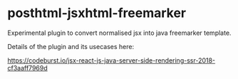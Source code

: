 # posthtml-jsxhtml-freemarker
Experimental plugin to convert normalised jsx into java freemarker template. 

Details of the plugin and its usecases here:

https://codeburst.io/jsx-react-js-java-server-side-rendering-ssr-2018-cf3aaff7969d
